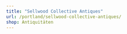 ```yaml
---
title: "Sellwood Collective Antiques"
url: /portland/sellwood-collective-antiques/
shop: Antiquitäten
---
```


